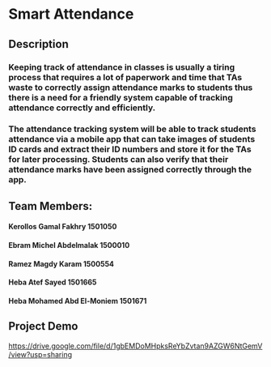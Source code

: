 # Smart Attendance
## Description
### Keeping track of attendance in classes is usually a tiring process that requires a lot of paperwork and time that TAs waste to correctly assign attendance marks to students thus there is a need for a friendly system capable of tracking attendance correctly and efficiently.
### The attendance tracking system will be able to track students attendance via a mobile app that can take images of students ID cards and extract their ID numbers and store it for the TAs for later processing. Students can also verify that their attendance marks have been assigned correctly through the app.
## Team Members:
#### Kerollos Gamal Fakhry 1501050
#### Ebram Michel Abdelmalak 1500010
#### Ramez Magdy Karam 1500554
#### Heba Atef Sayed 1501665
#### Heba Mohamed Abd El-Moniem 1501671
## Project Demo
https://drive.google.com/file/d/1gbEMDoMHpksReYbZvtan9AZGW6NtGemV/view?usp=sharing
